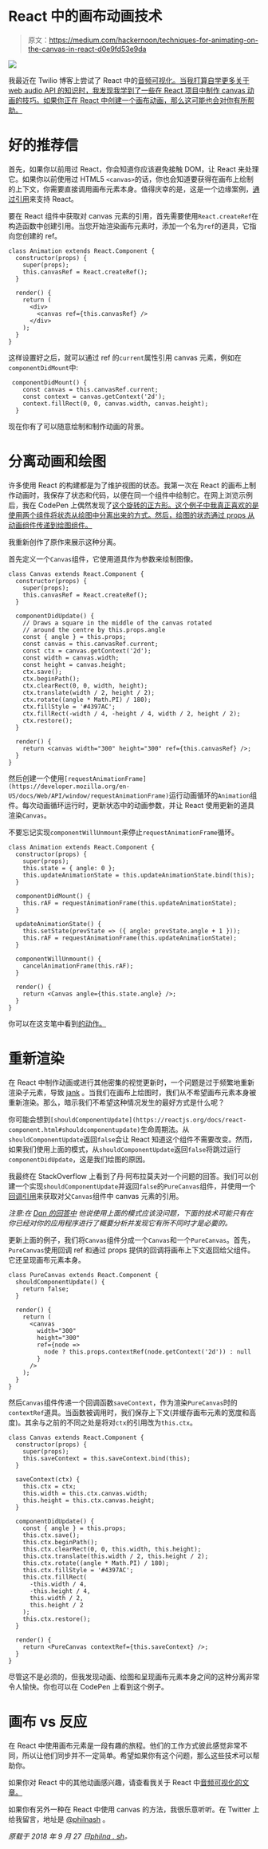 # React 中的画布动画技术

> 原文：<https://medium.com/hackernoon/techniques-for-animating-on-the-canvas-in-react-d0e9fd53e9da>

![](img/75ab6cd75c6b63c45885d2b1ca17bd1c.png)

我最近在 Twilio 博客上尝试了 React 中的[音频可视化。当我打算自学更多关于 web audio API 的知识时，我发现我学到了一些在 React 项目中制作 canvas 动画的技巧。如果你正在 React 中创建一个画布动画，那么这可能也会对你有所帮助。](https://www.twilio.com/blog/audio-visualisation-web-audio-api--react)

# 好的推荐信

首先，如果你以前用过 React，你会知道你应该避免接触 DOM，让 React 来处理它。如果你以前使用过 HTML5 `<canvas>`的话，你也会知道要获得在画布上绘制的上下文，你需要直接调用画布元素本身。值得庆幸的是，这是一个边缘案例，[通过引用](https://reactjs.org/docs/refs-and-the-dom.html)来支持 React。

要在 React 组件中获取对 canvas 元素的引用，首先需要使用`React.createRef`在构造函数中创建引用。当您开始渲染画布元素时，添加一个名为`ref`的道具，它指向您创建的 ref。

```
class Animation extends React.Component {
  constructor(props) {
    super(props);
    this.canvasRef = React.createRef();
  }

  render() {
    return (
      <div>
        <canvas ref={this.canvasRef} />
      </div>
    );
  }
}
```

这样设置好之后，就可以通过 ref 的`current`属性引用 canvas 元素，例如在`componentDidMount`中:

```
 componentDidMount() {
    const canvas = this.canvasRef.current;
    const context = canvas.getContext('2d');
    context.fillRect(0, 0, canvas.width, canvas.height);
  }
```

现在你有了可以随意绘制和制作动画的背景。

# 分离动画和绘图

许多使用 React 的构建都是为了维护视图的状态。我第一次在 React 的画布上制作动画时，我保存了状态和代码，以便在同一个组件中绘制它。在网上浏览示例后，我在 CodePen 上偶然发现了[这个旋转的正方形。这个例子中我真正喜欢的是使用两个组件将状态从绘图中分离出来的方式。然后，绘图的状态通过 props 从动画组件传递到绘图组件。](https://codepen.io/vasilly/pen/NRKyWL)

我重新创作了原作来展示这种分离。

首先定义一个`Canvas`组件，它使用道具作为参数来绘制图像。

```
class Canvas extends React.Component {
  constructor(props) {
    super(props);
    this.canvasRef = React.createRef();
  }

  componentDidUpdate() {
    // Draws a square in the middle of the canvas rotated
    // around the centre by this.props.angle
    const { angle } = this.props;
    const canvas = this.canvasRef.current;
    const ctx = canvas.getContext('2d');
    const width = canvas.width;
    const height = canvas.height;
    ctx.save();
    ctx.beginPath();
    ctx.clearRect(0, 0, width, height);
    ctx.translate(width / 2, height / 2);
    ctx.rotate((angle * Math.PI) / 180);
    ctx.fillStyle = '#4397AC';
    ctx.fillRect(-width / 4, -height / 4, width / 2, height / 2);
    ctx.restore();
  }

  render() {
    return <canvas width="300" height="300" ref={this.canvasRef} />;
  }
}
```

然后创建一个使用`[requestAnimationFrame](https://developer.mozilla.org/en-US/docs/Web/API/window/requestAnimationFrame)`运行动画循环的`Animation`组件。每次动画循环运行时，更新状态中的动画参数，并让 React 使用更新的道具渲染`Canvas`。

不要忘记实现`componentWillUnmount`来停止`requestAnimationFrame`循环。

```
class Animation extends React.Component {
  constructor(props) {
    super(props);
    this.state = { angle: 0 };
    this.updateAnimationState = this.updateAnimationState.bind(this);
  }

  componentDidMount() {
    this.rAF = requestAnimationFrame(this.updateAnimationState);
  }

  updateAnimationState() {
    this.setState(prevState => ({ angle: prevState.angle + 1 }));
    this.rAF = requestAnimationFrame(this.updateAnimationState);
  }

  componentWillUnmount() {
    cancelAnimationFrame(this.rAF);
  }

  render() {
    return <Canvas angle={this.state.angle} />;
  }
}
```

你可以在这支笔中看到[的动作。](https://codepen.io/philnash/pen/QVeOrd)

# 重新渲染

在 React 中制作动画或进行其他密集的视觉更新时，一个问题是过于频繁地重新渲染子元素，导致 [jank](http://jankfree.org/) 。当我们在画布上绘图时，我们从不希望画布元素本身被重新渲染。那么，暗示我们不希望这种情况发生的最好方式是什么呢？

你可能会想到`[shouldComponentUpdate](https://reactjs.org/docs/react-component.html#shouldcomponentupdate)`生命周期法。从`shouldComponentUpdate`返回`false`会让 React 知道这个组件不需要改变。然而，如果我们使用上面的模式，从`shouldComponentUpdate`返回`false`将跳过运行`componentDidUpdate`，这是我们绘图的原因。

我最终在 StackOverflow 上看到了丹·阿布拉莫夫对一个问题的回答。我们可以创建一个实现`shouldComponentUpdate`并返回`false`的`PureCanvas`组件，并使用一个[回调引用](https://reactjs.org/docs/refs-and-the-dom.html#callback-refs)来获取对父`Canvas`组件中 canvas 元素的引用。

*注意:在* [*Dan 的回答中*](https://stackoverflow.com/a/49803151/28376) *他说使用上面的模式应该没问题，下面的技术可能只有在你已经对你的应用程序进行了概要分析并发现它有所不同时才是必要的。*

更新上面的例子，我们将`Canvas`组件分成一个`Canvas`和一个`PureCanvas`。首先，`PureCanvas`使用回调 ref 和通过 props 提供的回调将画布上下文返回给父组件。它还呈现画布元素本身。

```
class PureCanvas extends React.Component {
  shouldComponentUpdate() {
    return false;
  }

  render() {
    return (
      <canvas
        width="300"
        height="300"
        ref={node =>
          node ? this.props.contextRef(node.getContext('2d')) : null
        }
      />
    );
  }
}
```

然后`Canvas`组件传递一个回调函数`saveContext`，作为渲染`PureCanvas`时的`contextRef`道具。当函数被调用时，我们保存上下文(并缓存画布元素的宽度和高度)。其余与之前的不同之处是将对`ctx`的引用改为`this.ctx`。

```
class Canvas extends React.Component {
  constructor(props) {
    super(props);
    this.saveContext = this.saveContext.bind(this);
  }

  saveContext(ctx) {
    this.ctx = ctx;
    this.width = this.ctx.canvas.width;
    this.height = this.ctx.canvas.height;
  }

  componentDidUpdate() {
    const { angle } = this.props;
    this.ctx.save();
    this.ctx.beginPath();
    this.ctx.clearRect(0, 0, this.width, this.height);
    this.ctx.translate(this.width / 2, this.height / 2);
    this.ctx.rotate((angle * Math.PI) / 180);
    this.ctx.fillStyle = '#4397AC';
    this.ctx.fillRect(
      -this.width / 4,
      -this.height / 4,
      this.width / 2,
      this.height / 2
    );
    this.ctx.restore();
  }

  render() {
    return <PureCanvas contextRef={this.saveContext} />;
  }
}
```

尽管这不是必须的，但我发现动画、绘图和呈现画布元素本身之间的这种分离非常令人愉快。你也可以在 CodePen 上看到这个例子。

# 画布 vs 反应

在 React 中使用画布元素是一段有趣的旅程。他们的工作方式彼此感觉非常不同，所以让他们同步并不一定简单。希望如果你有这个问题，那么这些技术可以帮助你。

如果你对 React 中的其他动画感兴趣，请查看我关于 React 中[音频可视化的文章。](https://www.twilio.com/blog/audio-visualisation-web-audio-api--react)

如果你有另外一种在 React 中使用 canvas 的方法，我很乐意听听。在 Twitter 上给我留言，地址是 [@philnash](https://twitter.com/philnash) 。

*原载于 2018 年 9 月 27 日*[*philna . sh*](https://philna.sh/blog/2018/09/27/techniques-for-animating-on-the-canvas-in-react/)*。*
